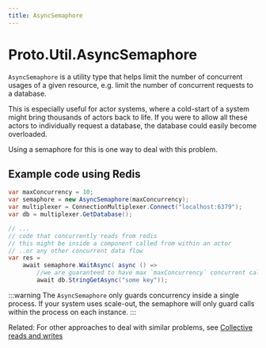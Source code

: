 ```yaml
---
title: AsyncSemaphore
---
```


# Proto.Util.AsyncSemaphore

`AsyncSemaphore` is a utility type that helps limit the number of concurrent usages of a given resource,
e.g. limit the number of concurrent requests to a database.

This is especially useful for actor systems, where a cold-start of a system might bring thousands of actors back to life.
If you were to allow all these actors to individually request a database, the database could easily become overloaded.

Using a semaphore for this is one way to deal with this problem.

## Example code using Redis

```csharp
var maxConcurrency = 10;
var semaphore = new AsyncSemaphore(maxConcurrency);
var multiplexer = ConnectionMultiplexer.Connect("localhost:6379");
var db = multiplexer.GetDatabase();

// ...
// code that concurrently reads from redis 
// this might be inside a component called from within an actor
// ..or any other concurrent data flow
var res = 
    await semaphore.WaitAsync( async () => 
        //we are guaranteed to have max `maxConcurrency` concurrent calls here
        await db.StringGetAsync("some key"));

```

:::warning
The `AsyncSemaphore` only guards concurrency inside a single process.
If your system uses scale-out, the semaphore will only guard calls within the process on each instance.
:::

Related:
For other approaches to deal with similar problems, see [Collective reads and writes](collective-access.md)
